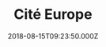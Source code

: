 ---
date: 2018-08-15T09:23:50.000Z
title: Cité Europe
latitude: 50.93444510643863
longitude: 1.8091910509141145
category: checkin
---